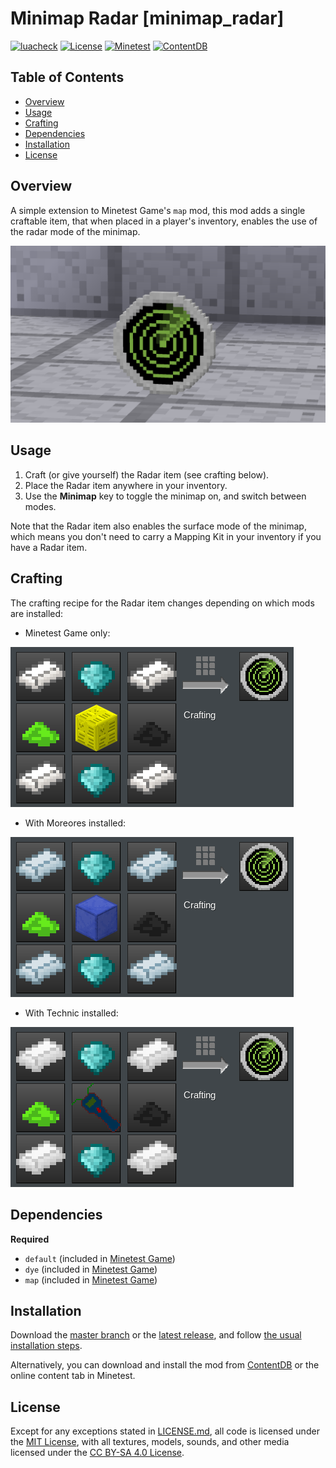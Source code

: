 # Minimap Radar [minimap_radar]

[![luacheck](https://github.com/OgelGames/minimap_radar/workflows/luacheck/badge.svg)](https://github.com/OgelGames/minimap_radar/actions)
[![License](https://img.shields.io/badge/License-MIT%20and%20CC%20BY--SA%204.0-green.svg)](LICENSE.md)
[![Minetest](https://img.shields.io/badge/Minetest-5.3+-blue.svg)](https://www.minetest.net)
[![ContentDB](https://content.minetest.net/packages/OgelGames/minimap_radar/shields/downloads/)](https://content.minetest.net/packages/OgelGames/minimap_radar/)

## Table of Contents

- [Overview](#overview)
- [Usage](#usage)
- [Crafting](#crafting)
- [Dependencies](#dependencies)
- [Installation](#installation)
- [License](#license)

## Overview

A simple extension to Minetest Game's `map` mod, this mod adds a single craftable item, that when placed in a player's inventory, enables the use of the radar mode of the minimap.

![Overview Image](images/overview.png?raw=true "Overview Image")

## Usage

1. Craft (or give yourself) the Radar item (see crafting below).
2. Place the Radar item anywhere in your inventory.
3. Use the **Minimap** key to toggle the minimap on, and switch between modes.

Note that the Radar item also enables the surface mode of the minimap, which means you don't need to carry a Mapping Kit in your inventory if you have a Radar item.

## Crafting

The crafting recipe for the Radar item changes depending on which mods are installed:

- Minetest Game only:

![Default Recipe](images/default_recipe.png?raw=true "Default Recipe")

- With Moreores installed:

![Moreores Recipe](images/moreores_recipe.png?raw=true "Moreores Recipe")

- With Technic installed:

![Technic Recipe](images/technic_recipe.png?raw=true "Technic Recipe")

## Dependencies

**Required**

- `default` (included in [Minetest Game](https://github.com/minetest/minetest_game))
- `dye` (included in [Minetest Game](https://github.com/minetest/minetest_game))
- `map` (included in [Minetest Game](https://github.com/minetest/minetest_game))

## Installation

Download the [master branch](https://github.com/OgelGames/minimap_radar/archive/master.zip) or the [latest release](https://github.com/OgelGames/minimap_radar/releases), and follow [the usual installation steps](https://wiki.minetest.net/Installing_Mods).

Alternatively, you can download and install the mod from [ContentDB](https://content.minetest.net/packages/OgelGames/minimap_radar) or the online content tab in Minetest.

## License

Except for any exceptions stated in [LICENSE.md](LICENSE.md#exceptions), all code is licensed under the [MIT License](LICENSE.md#mit-license), with all textures, models, sounds, and other media licensed under the [CC BY-SA 4.0 License](LICENSE.md#cc-by-sa-40-license). 
